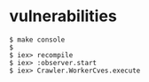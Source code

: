 # vulnerabilities

```
$ make console
$
$ iex> recompile
$ iex> :observer.start
$ iex> Crawler.WorkerCves.execute
```
